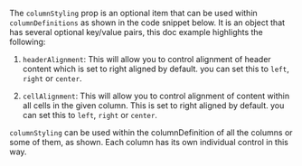 The `columnStyling` prop is an optional item that can be used within `columnDefinitions` as shown in the code snippet below. It is an object that has several optional key/value pairs, this doc example highlights the following:

1) `headerAlignment`: This will allow you to control alignment of header content which is set to right aligned by default. you can set this to `left`, `right` or `center`.

2) `cellAlignment`: This will allow you to control alignment of content within all cells in the given column. This is set to right aligned by default. you can set this to `left`, `right` or `center`.

`columnStyling` can be used within the columnDefinition of all the columns or some of them, as shown. Each column has its own individual control in this way. 